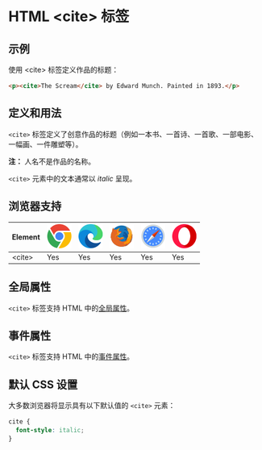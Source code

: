 HTML \<cite> 标签
===

## 示例

使用 \<cite> 标签定义作品的标题：

```html idoc:preview
<p><cite>The Scream</cite> by Edward Munch. Painted in 1893.</p>
```
## 定义和用法

`<cite>` 标签定义了创意作品的标题（例如一本书、一首诗、一首歌、一部电影、一幅画、一件雕塑等）。

**注：** 人名不是作品的名称。

`<cite>` 元素中的文本通常以 *italic* 呈现。

## 浏览器支持

| Element  | ![chrome][1] | ![edge][2] | ![firefox][3] | ![safari][4] | ![opera][5] |
| --------- | --- | --- | --- | --- | --- |
| \<cite> | Yes | Yes | Yes | Yes | Yes |

## 全局属性

`<cite>` 标签支持 HTML 中的[全局属性](../reference/standardattributes.md)。

## 事件属性

`<cite>` 标签支持 HTML 中的[事件属性](../reference/eventattributes.md)。

## 默认 CSS 设置

大多数浏览器将显示具有以下默认值的 `<cite>` 元素：

```css
cite {
  font-style: italic;
}
```

[1]: ../assets/chrome.svg
[2]: ../assets/edge.svg
[3]: ../assets/firefox.svg
[4]: ../assets/safari.svg
[5]: ../assets/opera.svg